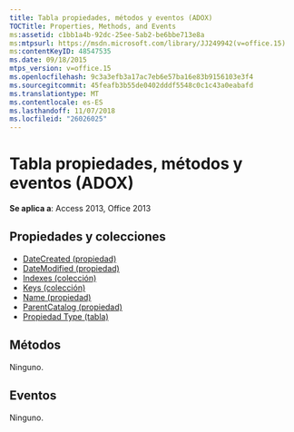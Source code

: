 ```yaml
---
title: Tabla propiedades, métodos y eventos (ADOX)
TOCTitle: Properties, Methods, and Events
ms:assetid: c1bb1a4b-92dc-25ee-5ab2-be6bbe713e8a
ms:mtpsurl: https://msdn.microsoft.com/library/JJ249942(v=office.15)
ms:contentKeyID: 48547535
ms.date: 09/18/2015
mtps_version: v=office.15
ms.openlocfilehash: 9c3a3efb3a17ac7eb6e57ba16e83b9156103e3f4
ms.sourcegitcommit: 45feafb3b55de0402dddf5548c0c1c43a0eabafd
ms.translationtype: MT
ms.contentlocale: es-ES
ms.lasthandoff: 11/07/2018
ms.locfileid: "26026025"
---
```

# <a name="table-properties-methods-and-events-adox"></a>Tabla propiedades, métodos y eventos (ADOX)

**Se aplica a**: Access 2013, Office 2013

## <a name="propertiescollections"></a>Propiedades y colecciones

- [DateCreated (propiedad)](datecreated-property-adox.md)
- [DateModified (propiedad)](datemodified-property-adox.md)
- [Indexes (colección)](indexes-collection-adox.md)
- [Keys (colección)](keys-collection-adox.md)
- [Name (propiedad)](name-property-adox.md)
- [ParentCatalog (propiedad)](parentcatalog-property-adox.md)
- [Propiedad Type (tabla)](https://docs.microsoft.com/office/vba/access/concepts/miscellaneous/type-property-tableadox)


## <a name="methods"></a>Métodos

Ninguno.

## <a name="events"></a>Eventos

Ninguno.

